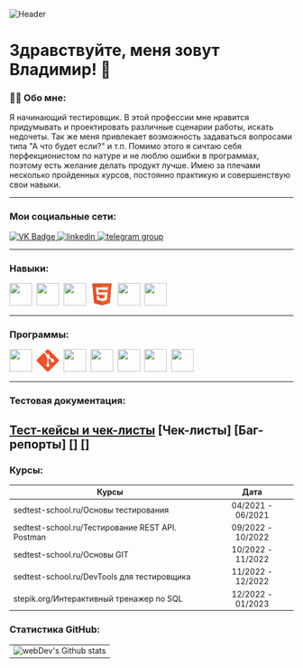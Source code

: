 ![Header](https://www.deckdentistry.com/images/banner-faqs.jpg)



# Здравствуйте, меня зовут Владимир! 👋

### :man_technologist: Обо мне:

Я начинающий тестировщик. В этой профессии мне нравится придумывать и проектировать различные сценарии работы, искать недочеты. Так же меня привлекает возможность задаваться вопросами типа "А что будет если?" и т.п. Помимо этого я сичтаю себя перфекционистом по натуре  и не люблю ошибки в программах, поэтому есть желание делать продукт лучше. Имею за плечами несколько пройденных курсов, постоянно практикую и совершенствую свои навыки. 

---

### Мои социальные сети:

  <div id="badges">
    <a href="https://vk.com/id35420421" target="_blank">
      <img src="https://cdn-icons-png.flaticon.com/512/145/145813.png" width="40" height="40" alt="VK Badge"/>
    </a>
        <a href="https://www.linkedin.com/in/владимир-бычковский-214a09259/" target="_blank">
      <img src="https://cdn-icons-png.flaticon.com/512/2504/2504799.png" width="40" height="40" alt="linkedin" />
    </a>
     <a href="https://t.me/VladimirByckovskiy" target="_blank">
      <img src="https://cdn-icons-png.flaticon.com/512/2111/2111646.png" width="40" height="40" alt="telegram group" />
    </a>

  ---
  
### Навыки:

<div>
  <img src="https://avatars.mds.yandex.net/i?id=f21f0b92f1a554124967c377f8eab8c5378904e0-8498375-images-thumbs&n=13" title="sql" alt="" width="40" height="40"/>&nbsp
<img src="https://thumbs.dreamstime.com/b/test-case-text-written-red-vintage-round-stamp-test-case-text-written-red-round-vintage-rubber-stamp-215081850.jpg" title="test-case" alt="" width="40" height="40"/>&nbsp
<img src="https://thumbs.dreamstime.com/b/check-list-mark-item-icon-vector-logo-template-208668590.jpg" title="Check-list" alt="" width="40"
height="40"/>&nbsp
<img src="https://github.com/devicons/devicon/blob/master/icons/html5/html5-original.svg" title="html5" alt="html5" width="40" height="40"/>&nbsp
<img src="https://afourtech.com/wp-content/uploads/2018/07/regression-testing.png" title="regression testing" alt="" width="40" height="40"/>&nbsp
<img src="https://www.kunak.es/wp-content/uploads/2018/03/API.png" title="api" alt="" width="40" height="40"/>&nbsp
</div>

  ---
  
### Программы:

<div>
<img src="https://encrypted-tbn0.gstatic.com/images?q=tbn:ANd9GcR8pb_XWgRMVx2zq_YOX_Oq8ign7guQ1J3Yxw&usqp=CAU" title="Selenium IDE" alt="" width="40" height="40"/>&nbsp
<img src="https://github.com/devicons/devicon/blob/master/icons/git/git-original.svg" title="git" alt="" width="40" height="40"/>&nbsp
<img src="https://avatars.githubusercontent.com/u/11260967?s=280&v=4" title="DevTools" alt="" width="40" height=40"/>&nbsp
<img src="https://avatars.mds.yandex.net/i?id=ab69b56001321ff74cb08c638bcc7fc800018b00-4872083-images-thumbs&n=13" title="Postman" alt="" width="40" height="40"/>&nbsp
<img src="https://encrypted-tbn0.gstatic.com/images?q=tbn:ANd9GcQub2RgeQfbhDNg2pEgitIJiPwgOCe5-GgNwSXciAG_WP-VJaK-ZjiuLybHe9wIJOyCI8I&usqp=CAU" title="Testlink" alt="" width="40" height="40"/>&nbsp
<img src="https://encrypted-tbn0.gstatic.com/images?q=tbn:ANd9GcRKMaEQrkGqUymPUtUuxI1A6_yXRbC52ik7k7jynjt23Q1BvgoAQzZh8907Ky6xFSKF8c8&usqp=CAU" title="Redmine" alt="" width="40" height="40"/>&nbsp
<img src="https://cdn.icon-icons.com/icons2/2699/PNG/512/atlassian_jira_logo_icon_170511.png" title="Jira" alt="" width="40" height="40"/>&nbsp
</div>

   --- 
 ### Тестовая документация:
[Тест-кейсы и чек-листы](https://github.com/VladimirB17/Check-lists-and-test-cases)
 [Чек-листы]
 [Баг-репорты]
 []
   []
   ---                                                                                                                                     
                                                                                                                                        
 ### Курсы:

| Курсы | Дата |
| ----------------------------------------------------------------| :---------------: |
| sedtest-school.ru/Основы тестирования | 04/2021 - 06/2021 |
| sedtest-school.ru/Тестирование REST API. Postman | 09/2022 - 10/2022 |
| sedtest-school.ru/Основы GIT | 10/2022 - 11/2022 |
| sedtest-school.ru/DevTools для тестировщика | 11/2022 - 12/2022 |
| stepik.org/Интерактивный тренажер по SQL| 12/2022 - 01/2023 |

### Cтатистика GitHub:

<table>
  <tr>
    <td>
      <img align="left" src="http://github-readme-streak-stats.herokuapp.com?user=VladimirB17&theme=dark&background=000000" alt="webDev's Github stats" />
    </td>
  </tr>
</table>
                                                                                                                                    
                                                                                                                                        

<!--
**VladimirB17/VladimirB17** is a ✨ _special_ ✨ repository because its `README.md` (this file) appears on your GitHub profile.

Here are some ideas to get you started:

- 🔭 I’m currently working on ...
- 🌱 I’m currently learning ...
- 👯 I’m looking to collaborate on ...
- 🤔 I’m looking for help with ...
- 💬 Ask me about ...
- 📫 How to reach me: ...
- 😄 Pronouns: ...
- ⚡ Fun fact: ...
-->
